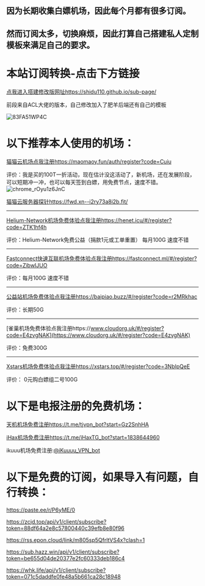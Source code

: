 
## 因为长期收集白嫖机场，因此每个月都有很多订阅。
## 然而订阅太多，切换麻烦，因此打算自己搭建私人定制模板来满足自己的要求。

# 本站订阅转换-点击下方链接

[点我进入搭建修改版网址https://shidu110.github.io/sub-page/](https://shidu110.github.io/sub-page/)

前段来自ACL大佬的版本，自己修改加入了肥羊后端还有自己的模板

![83FA51WP4C](https://user-images.githubusercontent.com/57930393/187378940-e0bb9a09-16a2-44f1-95cb-b93f40573367.png)

# 以下推荐本人使用的机场：

[猫猫云机场点我注册https://maomaoy.fun/auth/register?code=Cuiu](https://maomaoy.fun/auth/register?code=Cuiu)

评价：我是买的100T一折活动，现在估计没这活动了，新机场，还在发展阶段，可以短期冲一冲，也可以每天签到白嫖，用免费节点，速度不错。
![chrome_rOyu1z6JnC](https://user-images.githubusercontent.com/57930393/187404079-d54861b5-fb48-4e96-9af5-3884841d2c6d.png)

[猫猫云服务器探针https://fwd.xn--i2ry73a8i2b.fit/](https://fwd.xn--i2ry73a8i2b.fit/)

--------------------------------------------------------------------------------------------------------------------------------------------------------------------

[Helium-Network机场免费体验点我注册https://henet.icu/#/register?code=ZTK1hf4h](https://henet.icu/#/register?code=ZTK1hf4h)

评价：Helium-Network免费公益（捐款1元或工单重置） 每月100G 速度不错

--------------------------------------------------------------------------------------------------------------------------------------------------------------------

[Fastconnect快速互联机场免费体验点我注册https://fastconnect.ml/#/register?code=ZibwIJUO](https://fastconnect.ml/#/register?code=ZibwIJUO)

评价：每月100G 速度不错

--------------------------------------------------------------------------------------------------------------------------------------------------------------------

[公益站机场免费体验点我注册https://baipiao.buzz/#/register?code=r2MRkhac](https://baipiao.buzz/#/register?code=r2MRkhac)

评价：长期50G 

--------------------------------------------------------------------------------------------------------------------------------------------------------------------

[雀巢机场免费体验点我注册https://www.cloudorg.uk/#/register?code=E4zvgNAK](https://www.cloudorg.uk/#/register?code=E4zvgNAK)

评价：免费300G 


--------------------------------------------------------------------------------------------------------------------------------------------------------------------

[Xstars机场免费体验点我注册https://xstars.top/#/register?code=3NblpQeE](https://xstars.top/#/register?code=3NblpQeE)

评价： 0元购白嫖组二号100G


# 以下是电报注册的免费机场：

[天机机场免费注册https://t.me/tjvpn_bot?start=Gz2SnhHA](https://t.me/tjvpn_bot?start=Gz2SnhHA)

[iHax机场免费注册https://t.me/iHaxTG_bot?start=1838644960](https://t.me/iHaxTG_bot?start=1838644960)

ikuuu机场免费注册:[@iKuuuu_VPN_bot](@iKuuuu_VPN_bot)


# 以下是免费的订阅，如果导入有问题，自行转换：

https://paste.ee/r/P6yME/0

https://zcjd.top/api/v1/client/subscribe?token=88df64a2e8c57800440c39efb8e80f96

https://rss.epon.cloud/link/m805sp5QfrltVS4x?clash=1

https://sub.hazz.win/api/v1/client/subscribe?token=be655d04de20377e2fc60333deb186c4

https://whk.life/api/v1/client/subscribe?token=071c5daddfe0fe48a5b661ca28c18948


